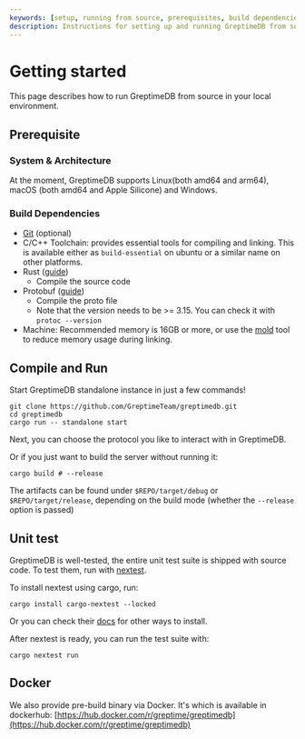 ```yaml
---
keywords: [setup, running from source, prerequisites, build dependencies, unit tests]
description: Instructions for setting up and running GreptimeDB from source, including prerequisites, build dependencies, and running unit tests.
---
```


# Getting started

This page describes how to run GreptimeDB from source in your local environment.

## Prerequisite

### System & Architecture

At the moment, GreptimeDB supports Linux(both amd64 and arm64), macOS (both amd64 and Apple Silicone) and Windows.

### Build Dependencies

- [Git](https://git-scm.com/book/en/v2/Getting-Started-The-Command-Line) (optional)
- C/C++ Toolchain: provides essential tools for compiling and linking. This is available either as `build-essential` on ubuntu or a similar name on other platforms.
- Rust ([guide][1])
  - Compile the source code
- Protobuf ([guide][2])
  - Compile the proto file
  - Note that the version needs to be >= 3.15. You can check it with `protoc --version`
- Machine: Recommended memory is 16GB or more, or use the [mold](https://github.com/rui314/mold) tool to reduce memory usage during linking.

[1]: <https://www.rust-lang.org/tools/install/>
[2]: <https://grpc.io/docs/protoc-installation/>

## Compile and Run

Start GreptimeDB standalone instance in just a few commands!

```shell
git clone https://github.com/GreptimeTeam/greptimedb.git
cd greptimedb
cargo run -- standalone start
```

Next, you can choose the protocol you like to interact with in GreptimeDB.

Or if you just want to build the server without running it:

```shell
cargo build # --release
```

The artifacts can be found under `$REPO/target/debug` or `$REPO/target/release`, depending on the build mode (whether the `--release` option is passed)

## Unit test

GreptimeDB is well-tested, the entire unit test suite is shipped with source code. To test them, run with [nextest](https://nexte.st/index.html).

To install nextest using cargo, run:

```shell
cargo install cargo-nextest --locked
```

Or you can check their [docs](https://nexte.st/docs/installation/pre-built-binaries/) for other ways to install.

After nextest is ready, you can run the test suite with:

```shell
cargo nextest run
```

## Docker

We also provide pre-build binary via Docker. It's which is available in dockerhub: [https://hub.docker.com/r/greptime/greptimedb](https://hub.docker.com/r/greptime/greptimedb)
